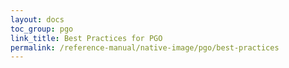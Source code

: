 ```yaml
---
layout: docs
toc_group: pgo
link_title: Best Practices for PGO
permalink: /reference-manual/native-image/pgo/best-practices
---
```


